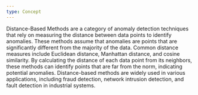 ```yaml
---
type: Concept
---
```


Distance-Based Methods are a category of anomaly detection techniques that rely on measuring the distance between data points to identify anomalies. These methods assume that anomalies are points that are significantly different from the majority of the data. Common distance measures include Euclidean distance, Manhattan distance, and cosine similarity. By calculating the distance of each data point from its neighbors, these methods can identify points that are far from the norm, indicating potential anomalies. Distance-based methods are widely used in various applications, including fraud detection, network intrusion detection, and fault detection in industrial systems.